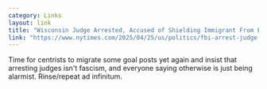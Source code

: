 ```yaml
---
category: Links
layout: link
title: "Wisconsin Judge Arrested, Accused of Shielding Immigrant From Federal Agents"
link: "https://www.nytimes.com/2025/04/25/us/politics/fbi-arrest-judge.html"
---
```


Time for centrists to migrate some goal posts yet again and insist that arresting judges isn't fascism, and everyone 
saying otherwise is just being alarmist. Rinse/repeat ad infinitum.

